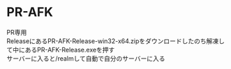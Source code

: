 # PR-AFK
PR専用
<br>
ReleaseにあるPR-AFK-Release-win32-x64.zipをダウンロードしたのち解凍して中にあるPR-AFK-Release.exeを押す
<br>
サーバーに入ると/realmして自動で自分のサーバーに入る
